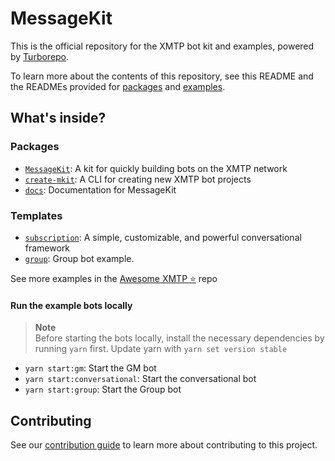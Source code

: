 # MessageKit

This is the official repository for the XMTP bot kit and examples, powered by [Turborepo](https://turbo.build/repo).

To learn more about the contents of this repository, see this README and the READMEs provided for [packages](https://github.com/xmtp-labs/messagekit/tree/main/packages) and [examples](https://github.com/xmtp-labs/messagekit/tree/main/examples).

## What's inside?

### Packages

- [`MessageKit`](/packages/mkit): A kit for quickly building bots on the XMTP network
- [`create-mkit`](/packages/create-mkit): A CLI for creating new XMTP bot projects
- [`docs`](/packages/docs): Documentation for MessageKit

### Templates

- [`subscription`](/examples/subscription): A simple, customizable, and powerful conversational framework
- [`group`](/examples/group): Group bot example.

See more examples in the [Awesome XMTP ⭐️](https://github.com/xmtp/awesome-xmtp) repo

#### Run the example bots locally

> **Note**  
> Before starting the bots locally, install the necessary dependencies by running `yarn` first. Update yarn with `yarn set version stable`

- `yarn start:gm`: Start the GM bot
- `yarn start:conversational`: Start the conversational bot
- `yarn start:group`: Start the Group bot

## Contributing

See our [contribution guide](./CONTRIBUTING.md) to learn more about contributing to this project.
